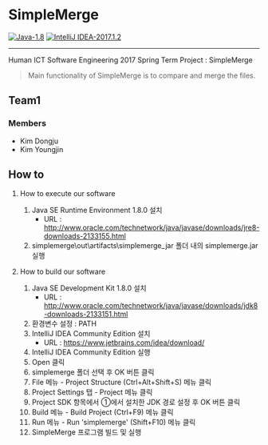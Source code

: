 # SimpleMerge
[![Java-1.8](https://img.shields.io/badge/Java-1.8-brightgreen.svg)]()
[![IntelliJ IDEA-2017.1.2](https://img.shields.io/badge/IntelliJ%20IDEA-2017.1.2-blue.svg)]()
***
Human ICT Software Engineering 2017 Spring Term Project : SimpleMerge
>Main functionality of SimpleMerge is to compare and merge the files. 

## Team1
### Members
- Kim Dongju
- Kim Youngjin

## How to
1. How to execute our software
    1. Java SE Runtime Environment 1.8.0 설치
        - URL : http://www.oracle.com/technetwork/java/javase/downloads/jre8-downloads-2133155.html
    2. simplemerge\out\artifacts\simplemerge_jar 폴더 내의 simplemerge.jar 실행

2. How to build our software
    1. Java SE Development Kit 1.8.0 설치
        - URL : http://www.oracle.com/technetwork/java/javase/downloads/jdk8-downloads-2133151.html
    2. 환경변수 설정 : PATH
    3. IntelliJ IDEA Community Edition 설치
        - URL : https://www.jetbrains.com/idea/download/
    4. IntelliJ IDEA Community Edition 실행
    5. Open 클릭
    6. simplemerge 폴더 선택 후 OK 버튼 클릭
    7. File 메뉴 - Project Structure (Ctrl+Alt+Shift+S) 메뉴 클릭
    8. Project Settings 탭 - Project 메뉴 클릭
    9. Project SDK 항목에서 ①에서 설치한 JDK 경로 설정 후 OK 버튼 클릭
    10. Build 메뉴 - Build Project (Ctrl+F9) 메뉴 클릭
    11. Run 메뉴 - Run 'simplemerge' (Shift+F10) 메뉴 클릭
    12. SimpleMerge 프로그램 빌드 및 실행